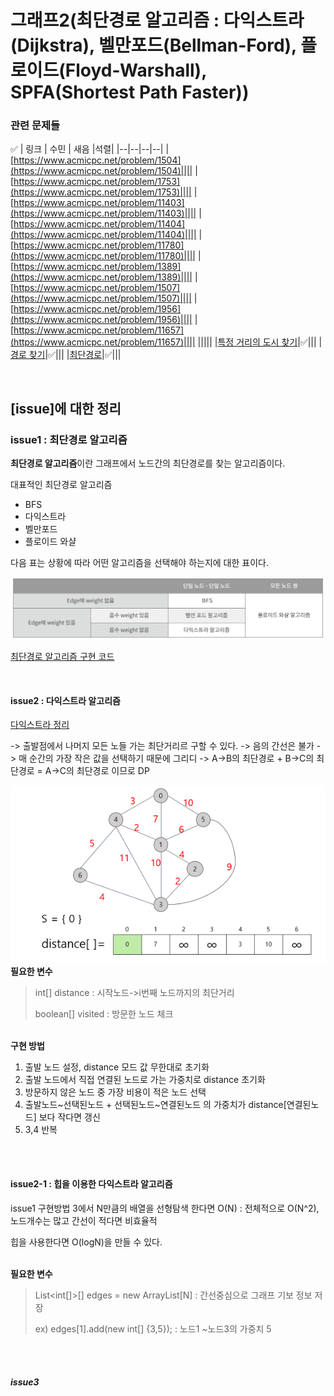 
# 그래프2(최단경로 알고리즘 : 다익스트라(Dijkstra), 벨만포드(Bellman-Ford), 플로이드(Floyd-Warshall), SPFA(Shortest Path Faster))

### 관련 문제들
✅
| 링크 | 수민 | 새음  |석렬|
|--|--|--|--|
| [https://www.acmicpc.net/problem/1504](https://www.acmicpc.net/problem/1504)||||
| [https://www.acmicpc.net/problem/1753](https://www.acmicpc.net/problem/1753)||||
| [https://www.acmicpc.net/problem/11403](https://www.acmicpc.net/problem/11403)||||
| [https://www.acmicpc.net/problem/11404](https://www.acmicpc.net/problem/11404)||||
| [https://www.acmicpc.net/problem/11780](https://www.acmicpc.net/problem/11780)||||
| [https://www.acmicpc.net/problem/1389](https://www.acmicpc.net/problem/1389)||||
| [https://www.acmicpc.net/problem/1507](https://www.acmicpc.net/problem/1507)||||
| [https://www.acmicpc.net/problem/1956](https://www.acmicpc.net/problem/1956)||||
| [https://www.acmicpc.net/problem/11657](https://www.acmicpc.net/problem/11657)||||
|||||
|[특정 거리의 도시 찾기](https://www.acmicpc.net/problem/18352)|✅|||
|[경로 찾기](https://www.acmicpc.net/problem/11403)|✅|||
|[최단경로](https://www.acmicpc.net/problem/1753)|✅|||


   

<br>

## [issue]에 대한 정리

### issue1 : 최단경로 알고리즘

**최단경로 알고리즘**이란 그래프에서 노드간의 최단경로를 찾는 알고리즘이다.

대표적인 최단경로 알고리즘
- BFS
- 다익스트라
- 벨만포드
- 플로이드 와샬

다음 표는 상황에 따라 어떤 알고리즘을 선택해야 하는지에 대한 표이다.

![최단경로 알고리즘 표](./img/shortest_path.png)

[최단경로 알고리즘 구현 코드](https://sumin416.tistory.com/entry/최단경로-알고리즘)

<br>


#### issue2 : 다익스트라 알고리즘

   [다익스트라 정리](https://sumin416.tistory.com/entry/다익스트라-알고리즘-Dijkstra-Algorithm)

   -> 출발점에서 나머지 모든 노들 가는 최단거리르 구할 수 있다.
   -> 음의 간선은 불가
   -> 매 순간의 가장 작은 값을 선택하기 때문에 그리디
   -> A->B의 최단경로 + B->C의 최단경로 = A->C의 최단경로 이므로 DP
   
   ![dijkstraimage](./img/dijkstra.png)
   <br>
   <b>필요한 변수</b>
   
   > int[] distance : 시작노드->i번째 노드까지의 최단거리
   > 
   > boolean[] visited : 방문한 노드 체크
   
   <br>
   <b>구현 방법</b>
   
   1. 출발 노드 설정, distance 모드 값 무한대로 초기화
   2. 출발 노드에서 직접 연결된 노드로 가는 가중치로 distance 초기화
   3. 방문하지 않은 노드 중 가장 비용이 적은 노드 선택
   4. 출발노드~선택된노드 + 선택된노드~연결된노드 의 가중치가 distance[연결된노드] 보다 작다면 갱신
   5. 3,4 반복
  
<br>
<br>

#### issue2-1 : 힙을 이용한 다익스트라 알고리즘
   
   issue1 구현방법 3에서 N만큼의 배열을 선형탐색 한다면 O(N) : 전체적으로 O(N^2), 노드개수는 많고 간선이 적다면 비효율적
   
   힙을 사용한다면 O(logN)을 만들 수 있다.
   
   <br>
   <b>필요한 변수</b>
   
   > List<int[]>[] edges = new ArrayList[N] : 간선중심으로 그래프 기보 정보 저장
   > 
   >  ex) edges[1].add(new int[] {3,5});  : 노드1 ~노드3의 가중치 5
   
   


   
   
   
   
   

<br>
<br>

##### issue3

